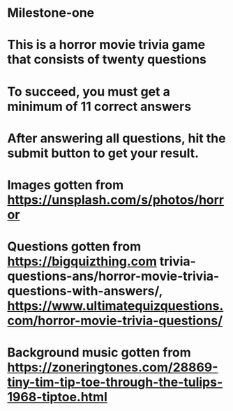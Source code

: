 # Milestone-one 
# This is a horror movie trivia game that consists of twenty questions
# To succeed, you must get a minimum of 11 correct answers
# After answering all questions, hit the submit button to get your result.
# Images gotten from https://unsplash.com/s/photos/horror
# Questions gotten from https://bigquizthing.com trivia-questions-ans/horror-movie-trivia-questions-with-answers/, https://www.ultimatequizquestions.com/horror-movie-trivia-questions/
# Background music gotten from https://zoneringtones.com/28869-tiny-tim-tip-toe-through-the-tulips-1968-tiptoe.html